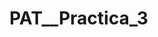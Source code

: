 # PAT__Practica_3
<!-- Repositorio GitHub:

https://github.com/fernandoperezalba/Practica_3

Pagina web:

https://fernandoperezalba.github.io/Practica_3/

He añadido una nueva pagina llamada Libro de Plantas donde he integrado una API llamada Trefle para poder recibir informacion y luego mostrarla en esa pagina. Tambien en el apartado de subscripcion he incluido un comprobante de que el mail que se introduzca incluya un @. -->